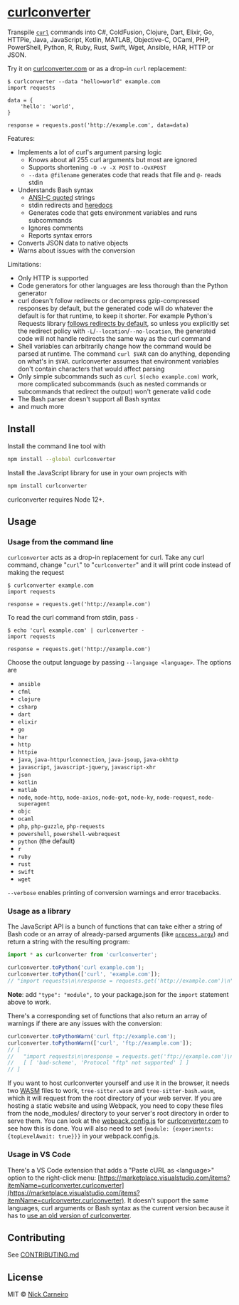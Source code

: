 # [curlconverter](https://curlconverter.com)

Transpile [`curl`](https://en.wikipedia.org/wiki/CURL) commands into C#, ColdFusion, Clojure, Dart, Elixir, Go, HTTPie, Java, JavaScript, Kotlin, MATLAB, Objective-C, OCaml, PHP, PowerShell, Python, R, Ruby, Rust, Swift, Wget, Ansible, HAR, HTTP or JSON.

Try it on [curlconverter.com](https://curlconverter.com) or as a drop-in `curl` replacement:

```shell
$ curlconverter --data "hello=world" example.com
import requests

data = {
    'hello': 'world',
}

response = requests.post('http://example.com', data=data)
```

Features:

- Implements a lot of curl's argument parsing logic
  - Knows about all 255 curl arguments but most are ignored
  - Supports shortening `-O -v -X POST` to `-OvXPOST`
  - `--data @filename` generates code that reads that file and `@-` reads stdin
- Understands Bash syntax
  - [ANSI-C quoted](https://www.gnu.org/software/bash/manual/bash.html#ANSI_002dC-Quoting) strings
  - stdin redirects and [heredocs](https://www.gnu.org/software/bash/manual/bash.html#Here-Documents)
  - Generates code that gets environment variables and runs subcommands
  - Ignores comments
  - Reports syntax errors
- Converts JSON data to native objects
- Warns about issues with the conversion

Limitations:

- Only HTTP is supported
- Code generators for other languages are less thorough than the Python generator
- curl doesn't follow redirects or decompress gzip-compressed responses by default, but the generated code will do whatever the default is for that runtime, to keep it shorter. For example Python's Requests library [follows redirects by default](https://requests.readthedocs.io/en/latest/user/quickstart/#redirection-and-history), so unless you explicitly set the redirect policy with `-L`/`--location`/`--no-location`, the generated code will not handle redirects the same way as the curl command
- Shell variables can arbitrarily change how the command would be parsed at runtime. The command `curl $VAR` can do anything, depending on what's in `$VAR`. curlconverter assumes that environment variables don't contain characters that would affect parsing
- Only simple subcommands such as `curl $(echo example.com)` work, more complicated subcommands (such as nested commands or subcommands that redirect the output) won't generate valid code
- The Bash parser doesn't support all Bash syntax
- and much more

## Install

Install the command line tool with

```sh
npm install --global curlconverter
```

Install the JavaScript library for use in your own projects with

```sh
npm install curlconverter
```

curlconverter requires Node 12+.

## Usage

### Usage from the command line

`curlconverter` acts as a drop-in replacement for curl. Take any curl command, change "`curl`" to "`curlconverter`" and it will print code instead of making the request

```shell
$ curlconverter example.com
import requests

response = requests.get('http://example.com')
```

To read the curl command from stdin, pass `-`

```shell
$ echo 'curl example.com' | curlconverter -
import requests

response = requests.get('http://example.com')
```

Choose the output language by passing `--language <language>`. The options are

- `ansible`
- `cfml`
- `clojure`
- `csharp`
- `dart`
- `elixir`
- `go`
- `har`
- `http`
- `httpie`
- `java`, `java-httpurlconnection`, `java-jsoup`, `java-okhttp`
- `javascript`, `javascript-jquery`, `javascript-xhr`
- `json`
- `kotlin`
- `matlab`
- `node`, `node-http`, `node-axios`, `node-got`, `node-ky`, `node-request`, `node-superagent`
- `objc`
- `ocaml`
- `php`, `php-guzzle`, `php-requests`
- `powershell`, `powershell-webrequest`
- `python` (the default)
- `r`
- `ruby`
- `rust`
- `swift`
- `wget`

`--verbose` enables printing of conversion warnings and error tracebacks.

### Usage as a library

The JavaScript API is a bunch of functions that can take either a string of Bash code or an array of already-parsed arguments (like [`process.argv`](https://nodejs.org/docs/latest/api/process.html#processargv)) and return a string with the resulting program:

```js
import * as curlconverter from 'curlconverter';

curlconverter.toPython('curl example.com');
curlconverter.toPython(['curl', 'example.com']);
// "import requests\n\nresponse = requests.get('http://example.com')\n"
```

**Note**: add `"type": "module",` to your package.json for the `import` statement above to work.

There's a corresponding set of functions that also return an array of warnings if there are any issues with the conversion:

```js
curlconverter.toPythonWarn('curl ftp://example.com');
curlconverter.toPythonWarn(['curl', 'ftp://example.com']);
// [
//   "import requests\n\nresponse = requests.get('ftp://example.com')\n",
//   [ [ 'bad-scheme', 'Protocol "ftp" not supported' ] ]
// ]
```

If you want to host curlconverter yourself and use it in the browser, it needs two [WASM](https://developer.mozilla.org/en-US/docs/WebAssembly) files to work, `tree-sitter.wasm` and `tree-sitter-bash.wasm`, which it will request from the root directory of your web server. If you are hosting a static website and using Webpack, you need to copy these files from the node_modules/ directory to your server's root directory in order to serve them. You can look at the [webpack.config.js](https://github.com/curlconverter/curlconverter.github.io/blob/2e1722891be22b1bb5c47976fb7873f6eb86b94d/webpack.config.js#L130-L131) for [curlconverter.com](https://curlconverter.com/) to see how this is done. You will also need to set `{module: {experiments: {topLevelAwait: true}}}` in your webpack.config.js.

### Usage in VS Code

There's a VS Code extension that adds a "Paste cURL as \<language\>" option to the right-click menu: [https://marketplace.visualstudio.com/items?itemName=curlconverter.curlconverter](https://marketplace.visualstudio.com/items?itemName=curlconverter.curlconverter). It doesn't support the same languages, curl arguments or Bash syntax as the current version because it has to [use an old version of curlconverter](https://github.com/curlconverter/curlconverter-vscode/issues/1).

## Contributing

See [CONTRIBUTING.md](./CONTRIBUTING.md)

## License

MIT © [Nick Carneiro](http://trillworks.com)
